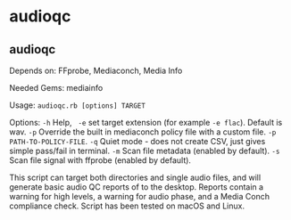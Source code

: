# audioqc

## audioqc

Depends on: FFprobe, Mediaconch, Media Info

Needed Gems: mediainfo

Usage:  `audioqc.rb [options] TARGET`

Options: `-h` Help, ` -e` set target extension (for example `-e flac`). Default is wav. `-p` Override the built in mediaconch policy file with a custom file. `-p PATH-TO-POLICY-FILE`. `-q` Quiet mode - does not create CSV, just gives simple pass/fail in terminal. `-m` Scan file metadata (enabled by default). `-s` Scan file signal with ffprobe (enabled by default).

This script can target both directories and single audio files, and will generate basic audio QC reports of to the desktop. Reports contain a warning for high levels, a warning for audio phase, and a Media Conch compliance check. Script has been tested on macOS and Linux.
